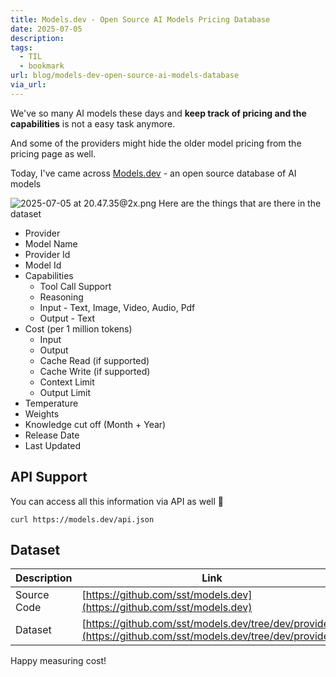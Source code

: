 ```yaml
---
title: Models.dev - Open Source AI Models Pricing Database
date: 2025-07-05
description: 
tags:
  - TIL
  - bookmark
url: blog/models-dev-open-source-ai-models-database
via_url:
---
```

We've so many AI models these days and **keep track of pricing and the capabilities** is not a easy task anymore.

And some of the providers might hide the older model pricing from the pricing page as well.

Today, I've came across [Models.dev](https://models.dev/)  - an open source database of AI models

![2025-07-05 at 20.47.35@2x.png](https://images.nesin.io/qblog/AIEngineerGuide/images/2025-07/2025-07-05-at-20.47.35-at-2x.png)
Here are the things that are there in the dataset
- Provider
- Model Name
- Provider Id
- Model Id
- Capabilities
	- Tool Call Support
	- Reasoning
	- Input - Text, Image, Video, Audio, Pdf
	- Output - Text
- Cost (per 1 million tokens)
	- Input
	- Output
	- Cache Read (if supported)
	- Cache Write (if supported)
	- Context Limit
	- Output Limit
- Temperature
- Weights
- Knowledge cut off (Month + Year)
- Release Date
- Last Updated

## API Support

You can access all this information via API as well 🤯

```shell
curl https://models.dev/api.json
```

## Dataset

| **Description** | **Link**                                                                                                     |
| --------------- | ------------------------------------------------------------------------------------------------------------ |
| Source Code     | [https://github.com/sst/models.dev](https://github.com/sst/models.dev)                                       |
| Dataset         | [https://github.com/sst/models.dev/tree/dev/providers](https://github.com/sst/models.dev/tree/dev/providers) |

Happy measuring cost!